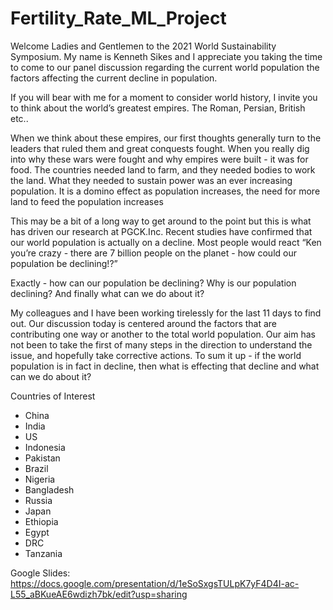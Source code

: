 # Fertility_Rate_ML_Project
Welcome Ladies and Gentlemen to the 2021 World Sustainability Symposium. My name is Kenneth Sikes and I appreciate you taking the time to come to our panel discussion regarding the current world population the factors affecting the current decline in population. 

If you will bear with me for a moment to consider world history, I invite you to think about the world’s greatest empires. The Roman, Persian, British etc.. 

When we think about these empires, our first thoughts generally turn to the leaders that ruled them and great conquests fought. When you really dig into why these wars were fought and why empires were built - it was for food. The countries needed land to farm, and they needed bodies to work the land. What they needed to sustain power was an ever increasing population. It is a domino effect as population increases, the need for more land to feed the population increases 

This may be a bit of a long way to get around to the point but this is what has driven our research at PGCK.Inc. Recent studies have confirmed that our world population is actually on a decline. Most people would react “Ken you’re crazy - there are 7 billion people on the planet - how could our population be declining!?”

Exactly - how can our population be declining? Why is our population declining? And finally what can we do about it?

My colleagues and I have been working tirelessly for the last 11 days to find out. Our discussion today is centered around the factors that are contributing one way or another to the total world population. Our aim has not been to take the first of many steps in the direction to understand the issue, and hopefully take corrective actions. To sum it up - if the world population is in fact in decline, then what is effecting that decline and what can we do about it?


Countries of Interest
* China
* India
* US
* Indonesia
* Pakistan
* Brazil
* Nigeria
* Bangladesh
* Russia
* Japan
* Ethiopia
* Egypt
* DRC
* Tanzania

Google Slides: https://docs.google.com/presentation/d/1eSoSxgsTULpK7yF4D4I-ac-L55_aBKueAE6wdizh7bk/edit?usp=sharing
